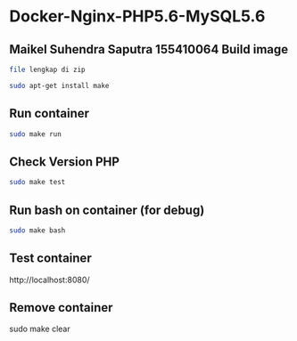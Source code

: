# Docker-Nginx-PHP5.6-MySQL5.6
Maikel Suhendra Saputra
155410064
Build image
-----------

```bash
file lengkap di zip 

sudo apt-get install make
```

Run container
-------------
```bash
sudo make run
```

Check Version PHP
-------------
```bash
sudo make test
```

Run bash on container (for debug)
-------------
```bash
sudo make bash
```

## Test container
http://localhost:8080/

## Remove container
sudo make clear
